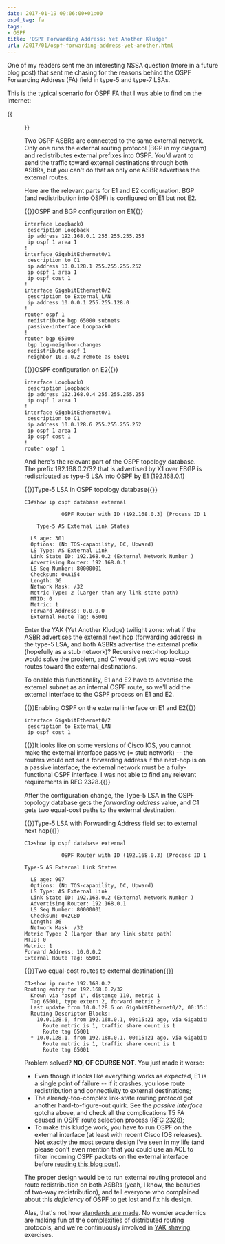 ```yaml
---
date: 2017-01-19 09:06:00+01:00
ospf_tag: fa
tags:
- OSPF
title: 'OSPF Forwarding Address: Yet Another Kludge'
url: /2017/01/ospf-forwarding-address-yet-another.html
---
```

One of my readers sent me an interesting NSSA question (more in a future blog post) that sent me chasing for the reasons behind the OSPF Forwarding Address (FA) field in type-5 and type-7 LSAs.

This is the typical scenario for OSPF FA that I was able to find on the Internet:
<!--more-->
{{<figure src="/2017/01/s500-OSPF_FA_1.png">}}

Two OSPF ASBRs are connected to the same external network. Only one runs the external routing protocol (BGP in my diagram) and redistributes external prefixes into OSPF. You'd want to send the traffic toward external destinations through both ASBRs, but you can't do that as only one ASBR advertises the external routes.

Here are the relevant parts for E1 and E2 configuration. BGP (and redistribution into OSPF) is configured on E1 but not E2.

{{<cc>}}OSPF and BGP configuration on E1{{</cc>}}
``` code
interface Loopback0
 description Loopback
 ip address 192.168.0.1 255.255.255.255
 ip ospf 1 area 1
!
interface GigabitEthernet0/1
 description to C1
 ip address 10.0.128.1 255.255.255.252
 ip ospf 1 area 1
 ip ospf cost 1
!
interface GigabitEthernet0/2
 description to External_LAN
 ip address 10.0.0.1 255.255.128.0
!
router ospf 1
 redistribute bgp 65000 subnets
 passive-interface Loopback0
!
router bgp 65000
 bgp log-neighbor-changes
 redistribute ospf 1
 neighbor 10.0.0.2 remote-as 65001
```

{{<cc>}}OSPF configuration on E2{{</cc>}}
``` code
interface Loopback0
 description Loopback
 ip address 192.168.0.4 255.255.255.255
 ip ospf 1 area 1
!
interface GigabitEthernet0/1
 description to C1
 ip address 10.0.128.6 255.255.255.252
 ip ospf 1 area 1
 ip ospf cost 1
!
router ospf 1
```

And here's the relevant part of the OSPF topology database. The prefix 192.168.0.2/32 that is advertised by X1 over EBGP is redistributed as type-5 LSA into OSPF by E1 (192.168.0.1)

{{<cc>}}Type-5 LSA in OSPF topology database{{</cc>}}
``` code
C1#show ip ospf database external

            OSPF Router with ID (192.168.0.3) (Process ID 1)

    Type-5 AS External Link States

  LS age: 301
  Options: (No TOS-capability, DC, Upward)
  LS Type: AS External Link
  Link State ID: 192.168.0.2 (External Network Number )
  Advertising Router: 192.168.0.1
  LS Seq Number: 80000001
  Checksum: 0xA154
  Length: 36
  Network Mask: /32
  Metric Type: 2 (Larger than any link state path)
  MTID: 0
  Metric: 1
  Forward Address: 0.0.0.0
  External Route Tag: 65001
```

Enter the YAK (Yet Another Kludge) twilight zone: what if the ASBR advertises the external next hop (forwarding address) in the type-5 LSA, and both ASBRs advertise the external prefix (hopefully as a stub network)? Recursive next-hop lookup would solve the problem, and C1 would get two equal-cost routes toward the external destinations.

To enable this functionality, E1 and E2 have to advertise the external subnet as an internal OSPF route, so we'll add the external interface to the OSPF process on E1 and E2.

{{<cc>}}Enabling OSPF on the external interface on E1 and E2{{</cc>}}
``` code
interface GigabitEthernet0/2
 description to External_LAN
 ip ospf cost 1
```

{{<note warn>}}It looks like on some versions of Cisco IOS, you cannot make the external interface passive (= stub network) -- the routers would not set a forwarding address if the next-hop is on a passive interface; the external network must be a fully-functional OSPF interface. I was not able to find any relevant requirements in RFC 2328.{{</note>}}

After the configuration change, the Type-5 LSA in the OSPF topology database gets the *forwarding address* value, and C1 gets two equal-cost paths to the external destination.

{{<cc>}}Type-5 LSA with Forwarding Address field set to external next hop{{</cc>}}
``` code
C1>show ip ospf database external

            OSPF Router with ID (192.168.0.3) (Process ID 1)

Type-5 AS External Link States

  LS age: 907
  Options: (No TOS-capability, DC, Upward)
  LS Type: AS External Link
  Link State ID: 192.168.0.2 (External Network Number )
  Advertising Router: 192.168.0.1
  LS Seq Number: 80000001
  Checksum: 0x2CBD
  Length: 36
  Network Mask: /32
Metric Type: 2 (Larger than any link state path)
MTID: 0
Metric: 1
Forward Address: 10.0.0.2
External Route Tag: 65001
```

{{<cc>}}Two equal-cost routes to external destination{{</cc>}}
``` code
C1>show ip route 192.168.0.2
Routing entry for 192.168.0.2/32
  Known via "ospf 1", distance 110, metric 1
  Tag 65001, type extern 2, forward metric 2
  Last update from 10.0.128.6 on GigabitEthernet0/2, 00:15:21 ago
  Routing Descriptor Blocks:
    10.0.128.6, from 192.168.0.1, 00:15:21 ago, via GigabitEthernet0/2
      Route metric is 1, traffic share count is 1
      Route tag 65001
  * 10.0.128.1, from 192.168.0.1, 00:15:21 ago, via GigabitEthernet0/1
      Route metric is 1, traffic share count is 1
      Route tag 65001
```

Problem solved? **NO, OF COURSE NOT**. You just made it worse:

-   Even though it looks like everything works as expected, E1 is a single point of failure -- if it crashes, you lose route redistribution and connectivity to external destinations;
-   The already-too-complex link-state routing protocol got another hard-to-figure-out quirk. See the *passive interface* gotcha above, and check all the complications T5 FA caused in OSPF route selection process ([RFC 2328](https://tools.ietf.org/html/rfc2328));
- To make this kludge work, you have to run OSPF on the external interface (at least with recent Cisco IOS releases). Not exactly the most secure design I've seen in my life (and please don't even mention that you could use an ACL to filter incoming OSPF packets on the external interface before [reading this blog post](https://blog.ipspace.net/2013/08/temper-your-macgyver-streak.html)).

The proper design would be to run external routing protocol and route redistribution on both ASBRs (yeah, I know, the beauties of two-way redistribution), and tell everyone who complained about this *deficiency* of OSPF to get lost and fix his design.

Alas, that's not how [standards are made](https://xkcd.com/927/). No wonder academics are making fun of the complexities of distributed routing protocols, and we're continuously involved in [YAK shaving](http://sethgodin.typepad.com/seths_blog/2005/03/dont_shave_that.html) exercises.
